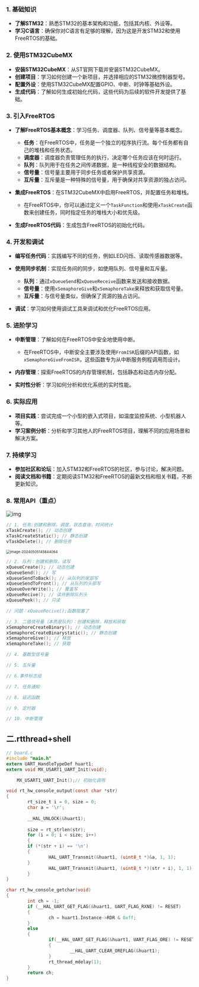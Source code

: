 ### 1. 基础知识
- **了解STM32**：熟悉STM32的基本架构和功能，包括其内核、外设等。
- **学习C语言**：确保你对C语言有足够的理解，因为这是开发STM32和使用FreeRTOS的基础。

### 2. 使用STM32CubeMX
- **安装STM32CubeMX**：从ST官网下载并安装STM32CubeMX。
- **创建项目**：学习如何创建一个新项目，并选择相应的STM32微控制器型号。
- **配置外设**：使用STM32CubeMX配置GPIO、中断、时钟等基础外设。
- **生成代码**：了解如何生成初始化代码，这些代码为后续的软件开发提供了基础。

### 3. 引入FreeRTOS
- **了解FreeRTOS基本概念**：学习任务、调度器、队列、信号量等基本概念。
  - **任务**：在FreeRTOS中，任务是一个独立的程序执行流。每个任务都有自己的堆栈和任务状态。
  - **调度器**：调度器负责管理任务的执行，决定哪个任务应该在何时运行。
  - **队列**：队列用于在任务之间传递数据，是一种线程安全的数据结构。
  - **信号量**：信号量主要用于同步任务或者保护共享资源。
  - **互斥量**：互斥量是一种特殊的信号量，用于确保对共享资源的独占访问。

- **集成FreeRTOS**：在STM32CubeMX中启用FreeRTOS，并配置任务和堆栈。
  - 在FreeRTOS中，你可以通过定义一个`TaskFunction`和使用`xTaskCreate`函数来创建任务，同时指定任务的堆栈大小和优先级。

- **生成FreeRTOS代码**：生成包含FreeRTOS的初始化代码。

### 4. 开发和调试
- **编写任务代码**：实践编写不同的任务，例如LED闪烁、读取传感器数据等。
- **使用同步机制**：实现任务间的同步，如使用队列、信号量和互斥量。
  - **队列**：通过`xQueueSend`和`xQueueReceive`函数来发送和接收数据。
  - **信号量**：使用`xSemaphoreGive`和`xSemaphoreTake`来释放和获取信号量。
  - **互斥量**：与信号量类似，但确保了资源的独占访问。

- **调试**：学习如何使用调试工具来调试和优化FreeRTOS应用。

### 5. 进阶学习
- **中断管理**：了解如何在FreeRTOS中安全地使用中断。
  - 在FreeRTOS中，中断安全主要涉及使用`FromISR`后缀的API函数，如`xSemaphoreGiveFromISR`，这些函数专为从中断服务例程调用而设计。

- **内存管理**：探索FreeRTOS的内存管理机制，包括静态和动态内存分配。
- **实时性分析**：学习如何分析和优化系统的实时性能。

### 6. 实际应用
- **项目实践**：尝试完成一个小型的嵌入式项目，如温度监控系统、小型机器人等。
- **学习案例分析**：分析和学习其他人的FreeRTOS项目，理解不同的应用场景和解决方案。

### 7. 持续学习
- **参加社区和论坛**：加入STM32和FreeRTOS的社区，参与讨论，解决问题。
- **阅读文档和书籍**：定期阅读STM32和FreeRTOS的最新文档和相关书籍，不断更新知识。

### 8. 常用API（重点）

![img](https://img-blog.csdnimg.cn/20200814215344482.png?x-oss-process=image/watermark,type_ZmFuZ3poZW5naGVpdGk,shadow_10,text_aHR0cHM6Ly9ibG9nLmNzZG4ubmV0L3dlaXhpbl80NDc5MzQ5MQ==,size_16,color_FFFFFF,t_70#pic_center)

~~~~c
// 1. 任务:创建和删除，调度，状态查询，时间统计
xTaskCreate(); // 动态创建
xTaskCreateStatic(); // 静态创建
vTaskDelete(); // 删除任务
~~~~

<img src="C:\Users\fan\AppData\Roaming\Typora\typora-user-images\image-20240505145844064.png" alt="image-20240505145844064" style="zoom: 67%;" />

~~~~C
// 2. 队列：创建和删除，读写
xQueueCreate(); // 动态创建
xQueueSend(); // 写
xQueueSendToBack(); // 从队列的尾部写
xQueueSendToFront(); // 从队列的头部写
xQueueOverWrite(); // 覆盖写
xQueueRecive(); // 读并删除队列头
xQueuePeek(); // 只读

// 问题：xQueueRecive();函数阻塞了
~~~~



~~~~c
// 3. 二值信号量（本质是队列）：创建和删除，释放和获取
xSemaphoreCreateBinary(); // 动态创建
xSemaphoreCreateBinarystatic(); // 静态创建
xSemaphoreGive(); // 释放
xSemaphoreTake(); // 获取

~~~~



~~~~c
// 4. 基数型信号量
~~~~



~~~~c
// 5. 互斥量
~~~~



~~~~c
// 6.事件标志组
~~~~



~~~~c
// 7. 任务通知
~~~~



~~~~c
// 8. 延迟函数
~~~~



~~~~c
// 9. 定时器
~~~~



~~~~c
// 10. 中断管理
~~~~

## 二.rtthread+shell

~~~c
// board.c
#include "main.h"
extern UART_HandleTypeDef huart1;
extern void MX_USART1_UART_Init(void);

	MX_USART1_UART_Init();// 初始化调用

void rt_hw_console_output(const char *str)
{
        rt_size_t i = 0, size = 0;
        char a = '\r';
        
        __HAL_UNLOCK(&huart1);
        
        size = rt_strlen(str);
        for (i = 0; i < size; i++)
        {
        if (*(str + i) == '\n')
        {
                HAL_UART_Transmit(&huart1, (uint8_t *)&a, 1, 1);
        }
                HAL_UART_Transmit(&huart1, (uint8_t *)(str + i), 1, 1);
        }
}

char rt_hw_console_getchar(void)
{
        int ch = -1;
        if (__HAL_UART_GET_FLAG(&huart1, UART_FLAG_RXNE) != RESET)
        {
                ch = huart1.Instance->RDR & 0xff;
        }
        else
        {
                if(__HAL_UART_GET_FLAG(&huart1, UART_FLAG_ORE) != RESET)
                {
                        __HAL_UART_CLEAR_OREFLAG(&huart1);
                }
                rt_thread_mdelay(1);
        }
        return ch;
}

~~~

